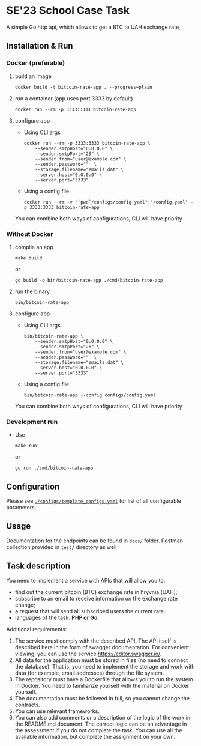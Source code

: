 # SE'23 School Case Task
A simple Go http api, which allows to get a BTC to UAH exchange rate, 

## Installation & Run
### Docker (preferable)
1. build an image
    ```
    docker build -t bitcoin-rate-app . --progress=plain
    ```

2. run a container (app uses port 3333 by default)
    ```
    docker run --rm -p 3333:3333 bitcoin-rate-app
    ```

3. configure app

    - Using CLI args
        ```
        docker run --rm -p 3333:3333 bitcoin-rate-app \
            --sender.smtpHost="0.0.0.0" \
            --sender.smtpPort="25" \
            --sender.from="user@example.com" \
            --sender.password=""  \
            --storage.filename="emails.dat" \
            --server.host="0.0.0.0" \
            --server.port="3333"
        ```
    - Using a config file
        ```
        docker run --rm -v "`pwd`/configs/config.yaml":"/config.yaml" -p 3333:3333 bitcoin-rate-app
        ```
    You can combine both ways of configurations, CLI will have priority

### Without Docker
1. compile an app
    ```
    make build
    ```
    or
    ```
    go build -o bin/bitcoin-rate-app ./cmd/bitcoin-rate-app
    ```
2. run the binary
    ```
    bin/bitcoin-rate-app
    ```

3. configure app

    - Using CLI args
        ```
        bin/bitcoin-rate-app \
            --sender.smtpHost="0.0.0.0" \
            --sender.smtpPort="25" \
            --sender.from="user@example.com" \
            --sender.password=""  \
            --storage.filename="emails.dat" \
            --server.host="0.0.0.0" \
            --server.port="3333"
        ```
    - Using a config file
        ```
        bin/bitcoin-rate-app --config configs/config.yaml
        ```
    You can combine both ways of configurations, CLI will have priority

### Development run
- Use
    ```
    make run
    ```
    or
    ```
    go run ./cmd/bitcoin-rate-app
    ```

## Configuration
Please see [`./configs/template_configs.yaml`](./configs/template_configs.yaml) for list of all configurable parameters

## Usage
Documentation for the endpoints can be found in `docs/` folder. Postman collection provided in `test/` directory as well

## Task description
You need to implement a service with APIs that will allow you to:
- find out the current bitcoin (BTC) exchange rate in hryvnia (UAH);
- subscribe to an email to receive information on the exchange rate change;
- a request that will send all subscribed users the current rate.
- languages of the task: **PHP or Go**.

Additional requirements:
1. The service must comply with the described API. The API itself is described here in the form of swagger documentation. For convenient viewing, you can use the service https://editor.swagger.io/.
2. All data for the application must be stored in files (no need to connect the database). That is, you need to implement the storage and work with data (for example, email addresses) through the file system.
3. The repository must have a Dockerfile that allows you to run the system in Docker. You need to familiarize yourself with the material on Docker yourself.
4. The documentation must be followed in full, so you cannot change the contracts.
5. You can use relevant frameworks.
6. You can also add comments or a description of the logic of the work in the README.md document. The correct logic can be an advantage in the assessment if you do not complete the task.
You can use all the available information, but
complete the assignment on your own.
